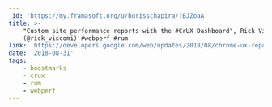 ```yaml
---
_id: 'https://my.framasoft.org/u/borisschapira/?BJZoaA'
title: >-
    "Custom site performance reports with the #CrUX Dashboard", Rick Viscomi
    (@rick_viscomi) #webperf #rum
link: 'https://developers.google.com/web/updates/2018/08/chrome-ux-report-dashboard'
date: '2018-08-31'
tags:
    - boostmarks
    - crux
    - rum
    - webperf
---
```


<div class="markdown"><p></p></div>
